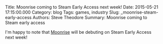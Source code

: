 Title: Moonrise coming to Steam Early Access next week!
Date: 2015-05-21 17:15:00.000
Category: blog
Tags: games, industry
Slug: _moonrise-steam-early-access
Authors: Steve Theodore
Summary: Moonrise coming to Steam early access

I'm happy to note that [Moonrise](http://undeadlabs.com/2015/05/news/moonrise-coming-to-early-access-on-may-27/#more-7213) will be debuting on Steam Early Access next week! 

  


